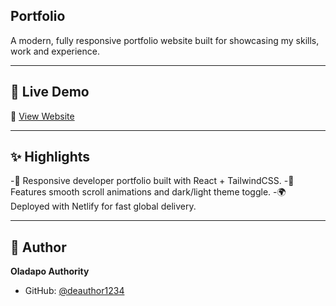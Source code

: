 ## Portfolio

A modern, fully responsive portfolio website built for showcasing my skills, work and experience.

---

## 🚀 Live Demo
🔗 [View Website](https://authority.dev.netlify.app/)

---

## ✨ Highlights
-🚀 Responsive developer portfolio built with React + TailwindCSS.
-🎨 Features smooth scroll animations and dark/light theme toggle.
-🌍 Deployed with Netlify for fast global delivery.

---

## 👤 Author
**Oladapo Authority**  
- GitHub: [@deauthor1234](https://github.com/deauthor1234)
